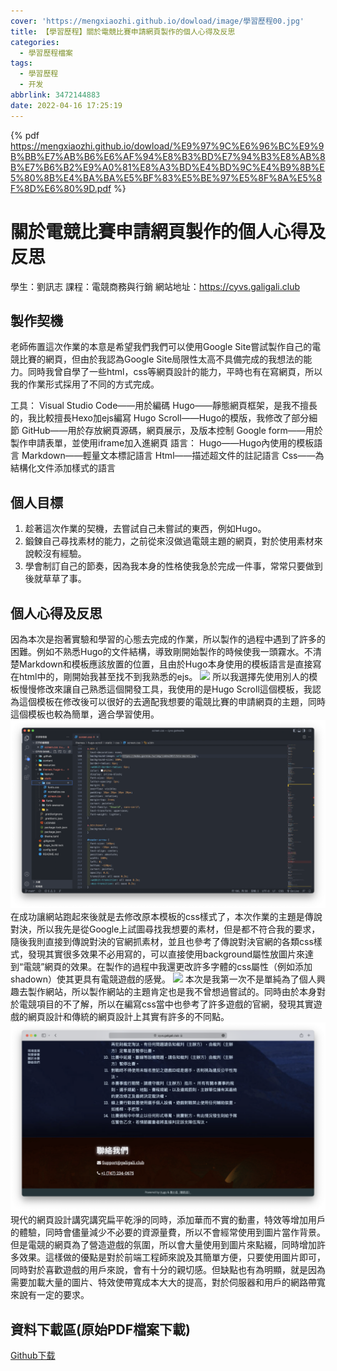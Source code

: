 ```yaml
---
cover: 'https://mengxiaozhi.github.io/dowload/image/學習歷程00.jpg'
title: 【學習歷程】關於電競比賽申請網頁製作的個人心得及反思
categories:
  - 學習歷程檔案
tags:
  - 學習歷程
  - 开发
abbrlink: 3472144883
date: 2022-04-16 17:25:19
---
```

{% pdf https://mengxiaozhi.github.io/dowload/%E9%97%9C%E6%96%BC%E9%9B%BB%E7%AB%B6%E6%AF%94%E8%B3%BD%E7%94%B3%E8%AB%8B%E7%B6%B2%E9%A0%81%E8%A3%BD%E4%BD%9C%E4%B9%8B%E5%80%8B%E4%BA%BA%E5%BF%83%E5%BE%97%E5%8F%8A%E5%8F%8D%E6%80%9D.pdf %}

# 關於電競比賽申請網頁製作的個人心得及反思
學生：劉訊志
課程：電競商務與行銷
網站地址：https://cyvs.galigali.club

## 製作契機
老師佈置這次作業的本意是希望我們我們可以使用Google Site嘗試製作自己的電競比賽的網頁，但由於我認為Google Site局限性太高不具備完成的我想法的能力。同時我曾自學了一些html，css等網頁設計的能力，平時也有在寫網頁，所以我的作業形式採用了不同的方式完成。

工具：
Visual Studio Code——用於編碼
Hugo——靜態網頁框架，是我不擅長的，我比較擅長Hexo加ejs編寫
Hugo Scroll——Hugo的模版，我修改了部分細節
GitHub——用於存放網頁源碼，網頁展示，及版本控制
Google form——用於製作申請表單，並使用iframe加入進網頁
語言：
Hugo——Hugo內使用的模板語言
Markdown——輕量文本標記語言
Html——描述超文件的註記語言
Css——為結構化文件添加樣式的語言

## 個人目標
1. 趁著這次作業的契機，去嘗試自己未嘗試的東西，例如Hugo。
2. 鍛鍊自己尋找素材的能力，之前從來沒做過電競主題的網頁，對於使用素材來說較沒有經驗。
3. 學會制訂自己的節奏，因為我本身的性格使我急於完成一件事，常常只要做到後就草草了事。

## 個人心得及反思
因為本次是抱著實驗和學習的心態去完成的作業，所以製作的過程中遇到了許多的困難。例如不熟悉Hugo的文件結構，導致剛開始製作的時候使我一頭霧水。不清楚Markdown和模板應該放置的位置，且由於Hugo本身使用的模板語言是直接寫在html中的，剛開始我甚至找不到我熟悉的ejs。
![](https://raw.githubusercontent.com/mengxiaozhi/dowload/gh-pages/%E6%88%AA%E5%9C%96%202022-04-16%20%E4%B8%8B%E5%8D%885.00.10.png)
所以我選擇先使用別人的模板慢慢修改來讓自己熟悉這個開發工具，我使用的是Hugo Scroll這個模板，我認為這個模板在修改後可以很好的去適配我想要的電競比賽的申請網頁的主題，同時這個模板也較為簡單，適合學習使用。
![](https://raw.githubusercontent.com/mengxiaozhi/dowload/gh-pages/%E6%88%AA%E5%9C%96%202022-04-16%20%E4%B8%8B%E5%8D%884.56.27.png)
在成功讓網站跑起來後就是去修改原本模板的css樣式了，本次作業的主題是傳說對決，所以我先是從Google上試圖尋找我想要的素材，但是都不符合我的要求，隨後我則直接到傳說對決的官網抓素材，並且也參考了傳說對決官網的各類css樣式，發現其實很多效果不必用寫的，可以直接使用background屬性放圖片來達到“電競”網頁的效果。在製作的過程中我還更改許多字體的css屬性（例如添加shadown）使其更具有電競遊戲的感覺。
![](https://raw.githubusercontent.com/mengxiaozhi/dowload/gh-pages/%E6%88%AA%E5%9C%96%202022-04-16%20%E4%B8%8B%E5%8D%884.50.45.png)
本次是我第一次不是單純為了個人興趣去製作網站，所以製作網站的主題肯定也是我不曾想過嘗試的。同時由於本身對於電競項目的不了解，所以在編寫css當中也參考了許多遊戲的官網，發現其實遊戲的網頁設計和傳統的網頁設計上其實有許多的不同點。
![](https://raw.githubusercontent.com/mengxiaozhi/dowload/gh-pages/%E6%88%AA%E5%9C%96%202022-04-16%20%E4%B8%8B%E5%8D%884.51.03.png)
現代的網頁設計講究講究扁平乾淨的同時，添加華而不實的動畫，特效等增加用戶的體驗，同時會儘量減少不必要的資源量費，所以不會經常使用到圖片當作背景。但是電競的網頁為了營造遊戲的氛圍，所以會大量使用到圖片來點綴，同時增加許多效果。這樣做的優點是對於前端工程師來說及其簡單方便，只要使用圖片即可，同時對於喜歡遊戲的用戶來說，會有十分的親切感。但缺點也有為明顯，就是因為需要加載大量的圖片、特效使帶寬成本大大的提高，對於伺服器和用戶的網路帶寬來說有一定的要求。

## 資料下載區(原始PDF檔案下載)
[Github下载](https://raw.githubusercontent.com/mengxiaozhi/dowload/gh-pages/%E9%97%9C%E6%96%BC%E9%9B%BB%E7%AB%B6%E6%AF%94%E8%B3%BD%E7%94%B3%E8%AB%8B%E7%B6%B2%E9%A0%81%E8%A3%BD%E4%BD%9C%E4%B9%8B%E5%80%8B%E4%BA%BA%E5%BF%83%E5%BE%97%E5%8F%8A%E5%8F%8D%E6%80%9D.pdf)